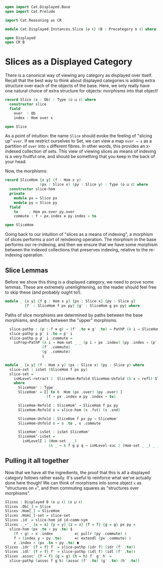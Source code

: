 ```agda
open import Cat.Displayed.Base
open import Cat.Prelude

import Cat.Reasoning as CR

module Cat.Displayed.Instances.Slice {o ℓ} (B : Precategory o ℓ) where

open Displayed
open CR B
```

# Slices as a Displayed Category

There is a canonical way of viewing any category as displayed over
itself. Recall that the best way to think about displayed categories is
adding extra structure over each of the objects of the base. Here, we
only really have one natural choice of extra structure for objects:
morphisms into that object!

```agda
record Slice (x : Ob) : Type (o ⊔ ℓ) where
  constructor slice
  field
    over  : Ob
    index : Hom over x

open Slice
```

As a point of intuition: the name `Slice` should evoke the feeling of
"slicing up" `over`. If we restrict ourselves to Set, we can view a map
`over → x` as a partition of `over` into `x` different fibres. In other
words, this provides an x-indexed collection of sets. This view of
viewing slices as means of indexing is a very fruitful one, and should
be something that you keep in the back of your head.

Now, the morphisms:

```agda
record SliceHom {x y} (f : Hom x y)
                (px : Slice x) (py : Slice y) : Type (o ⊔ ℓ) where
  constructor slice-hom
  private
    module px = Slice px
    module py = Slice py
  field
    to     : Hom px.over py.over
    commute : f ∘ px.index ≡ py.index ∘ to

open SliceHom
```

Going back to our intuition of "slices as a means of indexing", a
morphism of slices performs a sort of reindexing operation. The morphism
in the base performs our re-indexing, and then we ensure that we have
some morphism between the indexed collections that preserves indexing,
relative to the re-indexing operation.

## Slice Lemmas

Before we show this thing is a displayed category, we need to prove some
lemmas.  These are extremely unenlightening, so the reader should feel
free to skip these (and probably ought to!).

```agda
module _ {x y} {f g : Hom x y} {px : Slice x} {py : Slice y}
         {f′ : SliceHom f px py} {g′ : SliceHom g px py} where
```

Paths of slice morphisms are determined by paths between the base
morphisms, and paths between the "upper" morphisms.

```agda
  slice-pathp : (p : f ≡ g) → (f′ .to ≡ g′ .to) → PathP (λ i → SliceHom (p i) px py) f′ g′
  slice-pathp p p′ i .to = p′ i
  slice-pathp p p′ i .commute =
    isProp→PathP (λ i → Hom-set _ _ (p i ∘ px .index) (py .index ∘ (p′ i)))
                 (f′ .commute)
                 (g′ .commute)
                 i
```


```agda
module _ {x y} (f : Hom x y) (px : Slice x) (py : Slice y) where
  slice-set : isSet (SliceHom f px py)
  slice-set =
    isHLevel-retract 2  SliceHom-Refold SliceHom-Unfold (λ x → refl) SliceHom'-isSet
    where
      SliceHom' : Type _
      SliceHom' = Σ[ to ∈  Hom (px .over) (py .over) ]
                   (f ∘ px .index ≡ py .index ∘ to)

      SliceHom-Refold : SliceHom' → SliceHom f px py
      SliceHom-Refold s = slice-hom (s .fst) (s .snd)

      SliceHom-Unfold : SliceHom f px py → SliceHom'
      SliceHom-Unfold s = s .to , s .commute

      SliceHom'-isSet : isSet SliceHom'
      SliceHom'-isSet =
        isHLevelΣ 2 (Hom-set _ _)
                    (λ _ → λ f g p q → isHLevel-suc 2 (Hom-set _ _) _ _ f  g p q)
```

## Pulling it all together

Now that we have all the ingredients, the proof that this is all a
displayed category follows rather easily. It's useful to reinforce what
we've actually done here though!  We can think of morphisms into some
object `x` as "structures on `x`", and then commuting squares as
"structures over morphisms".

```agda
Slices : Displayed B (o ⊔ ℓ) (o ⊔ ℓ)
Slices .Ob[_] = Slice
Slices .Hom[_] = SliceHom
Slices .Hom[_]-set = slice-set
Slices .id′ = slice-hom id id-comm-sym
Slices ._∘′_ {x = x} {y = y} {z = z} {f = f} {g = g} px py =
  slice-hom (px .to ∘ py .to) $
    (f ∘ g) ∘ x .index          ≡⟨ pullr (py .commute) ⟩
    f ∘ (index y ∘ py .to)      ≡⟨ extendl (px .commute) ⟩
    z .index ∘ (px .to ∘ py .to) ∎
Slices .idr′ {f = f} f′ = slice-pathp (idr f) (idr (f′ .to))
Slices .idl′ {f = f} f′ = slice-pathp (idl f) (idl (f′ .to))
Slices .assoc′ {f = f} {g = g} {h = h} f′ g′ h′ =
  slice-pathp (assoc f g h) (assoc (f′ .to) (g′ .to) (h′ .to))
```

